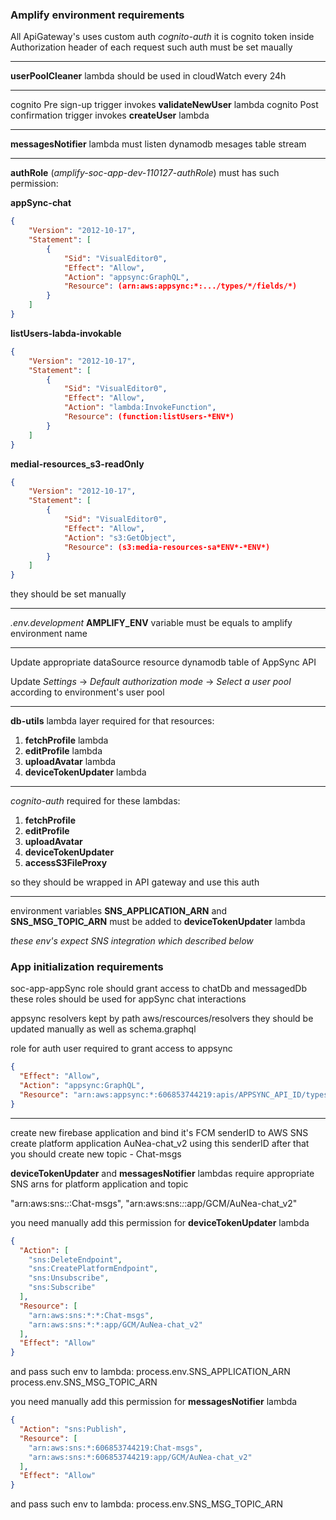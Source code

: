 ### Amplify environment requirements

All ApiGateway's uses custom auth *cognito-auth* it is cognito token inside Authorization header of each request
such auth must be set maually
_____________________

**userPoolCleaner** lambda should be used in cloudWatch every 24h
_____________________

cognito Pre sign-up trigger invokes **validateNewUser** lambda
cognito Post confirmation trigger invokes **createUser** lambda
_____________________

**messagesNotifier** lambda must listen dynamodb mesages table stream
_____________________

**authRole** (*amplify-soc-app-dev-110127-authRole*)
must has such permission:

**appSync-chat**

```json
{
    "Version": "2012-10-17",
    "Statement": [
        {
            "Sid": "VisualEditor0",
            "Effect": "Allow",
            "Action": "appsync:GraphQL",
            "Resource": (arn:aws:appsync:*:.../types/*/fields/*)
        }
    ]
}
```

**listUsers-labda-invokable**

```json
{
    "Version": "2012-10-17",
    "Statement": [
        {
            "Sid": "VisualEditor0",
            "Effect": "Allow",
            "Action": "lambda:InvokeFunction",
            "Resource": (function:listUsers-*ENV*)
        }
    ]
}
```

**medial-resources_s3-readOnly**

```json
{
    "Version": "2012-10-17",
    "Statement": [
        {
            "Sid": "VisualEditor0",
            "Effect": "Allow",
            "Action": "s3:GetObject",
            "Resource": (s3:media-resources-sa*ENV*-*ENV*)
        }
    ]
}
```

they should be set manually
_____________________

*.env.development*
**AMPLIFY_ENV** variable must be equals to amplify environment name
_____________________

Update appropriate dataSource resource dynamodb table of AppSync API

Update *Settings* -> *Default authorization mode* -> *Select a user pool*
according to environment's user pool

_____________________

<!-- TODO replace with amplify implementation -->
**db-utils** lambda layer required for that resources:
1) **fetchProfile** lambda
2) **editProfile** lambda
3) **uploadAvatar** lambda
4) **deviceTokenUpdater** lambda
_____________________

*cognito-auth* required for these lambdas:

1) **fetchProfile**
2) **editProfile**
3) **uploadAvatar**
4) **deviceTokenUpdater**
5) **accessS3FileProxy**

so they should be wrapped in API gateway and use this auth
_____________________

environment variables **SNS_APPLICATION_ARN** and **SNS_MSG_TOPIC_ARN**
must be added to **deviceTokenUpdater** lambda

*these env's expect SNS integration which described below*

### App initialization requirements

soc-app-appSync role should grant access to chatDb and messagedDb
these roles should be used for appSync chat interactions

appsync resolvers kept by path aws/rescources/resolvers they should be updated manually
as well as schema.graphql

role for auth user required to grant access to appsync

```json
{
  "Effect": "Allow",
  "Action": "appsync:GraphQL",
  "Resource": "arn:aws:appsync:*:606853744219:apis/APPSYNC_API_ID/types/*/fields/*"
}
```
_____________________

create new firebase application and bind it's FCM senderID to AWS SNS
create platform application AuNea-chat_v2 using this senderID
after that you should create new topic - Chat-msgs

**deviceTokenUpdater** and **messagesNotifier** lambdas require appropriate SNS arns
for platform application and topic

"arn:aws:sns:*:*:Chat-msgs",
"arn:aws:sns:*:*:app/GCM/AuNea-chat_v2"

you need manually add this permission for **deviceTokenUpdater** lambda

```json
{
  "Action": [
    "sns:DeleteEndpoint",
    "sns:CreatePlatformEndpoint",
    "sns:Unsubscribe",
    "sns:Subscribe"
  ],
  "Resource": [
    "arn:aws:sns:*:*:Chat-msgs",
    "arn:aws:sns:*:*:app/GCM/AuNea-chat_v2"
  ],
  "Effect": "Allow"
}
```

and pass such env to lambda:
process.env.SNS_APPLICATION_ARN
process.env.SNS_MSG_TOPIC_ARN

you need manually add this permission for **messagesNotifier** lambda

```json
{
  "Action": "sns:Publish",
  "Resource": [
    "arn:aws:sns:*:606853744219:Chat-msgs",
    "arn:aws:sns:*:606853744219:app/GCM/AuNea-chat_v2"
  ],
  "Effect": "Allow"
}
```

and pass such env to lambda:
process.env.SNS_MSG_TOPIC_ARN
